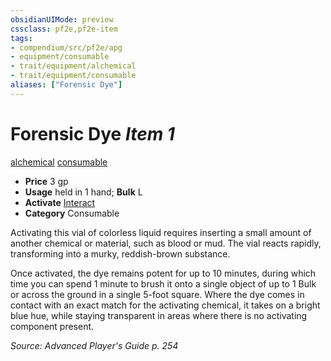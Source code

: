 ```yaml
---
obsidianUIMode: preview
cssclass: pf2e,pf2e-item
tags:
- compendium/src/pf2e/apg
- equipment/consumable
- trait/equipment/alchemical
- trait/equipment/consumable
aliases: ["Forensic Dye"]
---
```

# Forensic Dye *Item 1*  
[alchemical](alchemical.md)  [consumable](consumable.md)  

- **Price** 3 gp
- **Usage** held in 1 hand; **Bulk** L
- **Activate** [Interact](interact.md)
- **Category** Consumable

Activating this vial of colorless liquid requires inserting a small amount of another chemical or material, such as blood or mud. The vial reacts rapidly, transforming into a murky, reddish-brown substance.

Once activated, the dye remains potent for up to 10 minutes, during which time you can spend 1 minute to brush it onto a single object of up to 1 Bulk or across the ground in a single 5-foot square. Where the dye comes in contact with an exact match for the activating chemical, it takes on a bright blue hue, while staying transparent in areas where there is no activating component present.

*Source: Advanced Player's Guide p. 254*